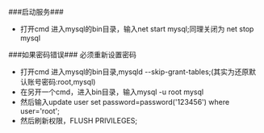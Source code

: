 ###启动服务###
- 打开cmd 进入mysql的bin目录，输入net start mysql;同理关闭为 net stop mysql

###如果密码错误###
必须重新设置密码

- 打开cmd 进入mysql的bin目录,mysqld --skip-grant-tables;(其实为还原默认账号密码:root,mysql)
- 在另开一个cmd，进入bin目录，输入mysql -u root mysql
- 然后输入update user set password=password('123456') where user='root';
- 然后刷新权限，FLUSH PRIVILEGES;
 
